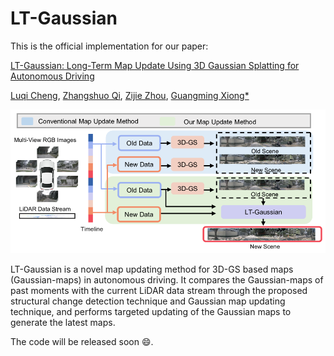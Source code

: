 # LT-Gaussian 
This is the official implementation for our paper:

[LT-Gaussian: Long-Term Map Update Using 3D Gaussian Splatting for Autonomous Driving](https://arxiv.org/html/2508.01704v1)

[Luqi Cheng](https://github.com/ChengLuqi), [Zhangshuo Qi](https://github.com/QiZS-BIT), [Zijie Zhou](https://github.com/ZhouZijie77), [Guangming Xiong*](https://ieeexplore.ieee.org/author/37286205000)

![image](https://github.com/ChengLuqi/LT-gaussian/blob/main/assets/introduction.png)

LT-Gaussian is a novel map updating method for 3D-GS based maps (Gaussian-maps) in autonomous driving. It compares the Gaussian-maps of past moments with the current LiDAR data stream through the proposed structural change detection technique and Gaussian map updating technique, and performs targeted updating of the Gaussian maps to generate the latest maps.

The code will be released soon :smile:.
